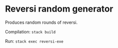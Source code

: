 # Reversi random generator

Produces random rounds of reversi.

Compilation: ```stack build```

Run: ```stack exec reversi-exe```



